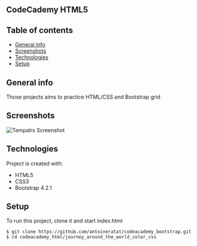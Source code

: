 ## CodeCademy HTML5

## Table of contents

-   [General info](#general-info)
-   [Screenshots](#screenshots)
-   [Technologies](#technologies)
-   [Setup](#setup)

## General info

Those projects aims to practice HTML/CSS and Bootstrap grid

## Screenshots

![Tempalrs Screenshot](https://github.com/antoineratat/codecademy_html/blob/main/screenshots/1.PNG?raw=true)

## Technologies

Project is created with:

-   HTML5
-   CSS3
-   Bootstrap 4.2.1

## Setup

To run this project, clone it and start index.html

```
$ git clone https://github.com/antoineratat/codeacademy_bootstrap.git
$ cd codeacademy_html/journey_around_the_world_color_css
```
